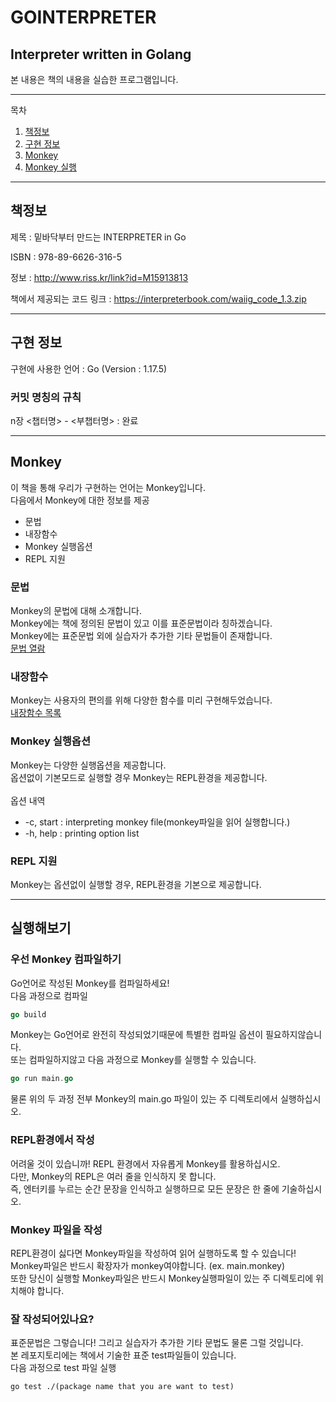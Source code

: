 # GOINTERPRETER
## Interpreter written in Golang
본 내용은 책의 내용을 실습한 프로그램입니다.

---
목차
1. [책정보](#책정보 "책정보")
2. [구현 정보](#구현-정보 "구현 정보")
3. [Monkey](#Monkey "몽키")
4. [Monkey 실행](#실행해보기 "Monkey 실행해보기")



---
## 책정보 
제목 : 밑바닥부터 만드는 INTERPRETER in Go

ISBN : 978-89-6626-316-5

정보 : http://www.riss.kr/link?id=M15913813

책에서 제공되는 코드 링크 : https://interpreterbook.com/waiig_code_1.3.zip

---
## 구현 정보
구현에 사용한 언어 : Go (Version : 1.17.5)

### 커밋 명칭의 규칙
n장 <챕터명> - <부챕터명> : 완료

---
## Monkey
이 책을 통해 우리가 구현하는 언어는 Monkey입니다.</br>
다음에서 Monkey에 대한 정보를 제공

+ 문법
+ 내장함수
+ Monkey 실행옵션
+ REPL 지원

### 문법
Monkey의 문법에 대해 소개합니다.</br>
Monkey에는 책에 정의된 문법이 있고 이를 표준문법이라 칭하겠습니다.</br>
Monkey에는 표준문법 외에 실습자가 추가한 기타 문법들이 존재합니다.</br>
[문법 열람](../main/GRAMMAR_README.md "Monkey의 문법 열람")
</br>

### 내장함수
Monkey는 사용자의 편의를 위해 다양한 함수를 미리 구현해두었습니다.</br>
[내장함수 목록](../main/evaluator/README.md "Monkey가 지원하는 기본 내장함수")
</br>

### Monkey 실행옵션
Monkey는 다양한 실행옵션을 제공합니다.</br>
옵션없이 기본모드로 실행할 경우 Monkey는 REPL환경을 제공합니다.</br>
</br>
옵션 내역
* -c, start : interpreting monkey file(monkey파일을 읽어 실행합니다.)
* -h, help : printing option list

### REPL 지원
Monkey는 옵션없이 실행할 경우, REPL환경을 기본으로 제공합니다.</br>

---
## 실행해보기
### 우선 Monkey 컴파일하기
Go언어로 작성된 Monkey를 컴파일하세요!</br>
다음 과정으로 컴파일
```Go
go build
```
Monkey는 Go언어로 완전히 작성되었기때문에 특별한 컴파일 옵션이 필요하지않습니다.</br>
또는 컴파일하지않고 다음 과정으로 Monkey를 실행할 수 있습니다.
```Go
go run main.go
```
물론 위의 두 과정 전부 Monkey의 main.go 파일이 있는 주 디렉토리에서 실행하십시오.</br>

### REPL환경에서 작성
어려울 것이 있습니까! REPL 환경에서 자유롭게 Monkey를 활용하십시오.</br>
다만, Monkey의 REPL은 여러 줄을 인식하지 못 합니다.</br>
즉, 엔터키를 누르는 순간 문장을 인식하고 실행하므로 모든 문장은 한 줄에 기술하십시오.</br>

### Monkey 파일을 작성
REPL환경이 싫다면 Monkey파일을 작성하여 읽어 실행하도록 할 수 있습니다!</br>
Monkey파일은 반드시 확장자가 monkey여야합니다. (ex. main.monkey)</br>
또한 당신이 실행할 Monkey파일은 반드시 Monkey실행파일이 있는 주 디렉토리에 위치해야 합니다.</br>

### 잘 작성되어있나요?
표준문법은 그렇습니다! 그리고 실습자가 추가한 기타 문법도 물론 그럴 것입니다.</br>
본 레포지토리에는 책에서 기술한 표준 test파일들이 있습니다.</br>
다음 과정으로 test 파일 실행
```Window
go test ./(package name that you are want to test)
```
